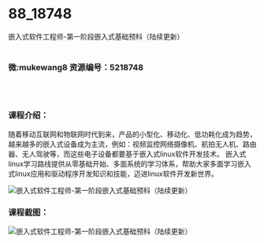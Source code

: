 # 88_18748
嵌入式软件工程师-第一阶段嵌入式基础预科（陆续更新）
<br/></br>
<h3>微:mukewang8 资源编号：5218748</h3>
<br/></br>
<h3>课程介绍：</h3>
<p>随着移动互联网和物联网时代到来，产品的小型化、移动化、低功耗化成为趋势，越来越多的<a title="查看与 嵌入式 相关的文章" target="_blank">嵌入式</a>设备成为主流，例如：视频监控网络摄像机、航拍无人机、路由器、无人驾驶等，而这些电子设备都要基于<a title="查看与 嵌入式 相关的文章" target="_blank">嵌入式</a>linux软件开发技术。 嵌入式linux学习路线提供从零基础开始、多面系统的学习体系，帮助大家多面学习嵌入式linux应用和驱动程序开发知识和技能，迈进linux软件开发新世界。</p>
<p><img src="https://www.ko996.com/wp-content/uploads/img/2021/03/1-3-300x152.png" alt="嵌入式软件工程师-第一阶段嵌入式基础预科（陆续更新）"></p>
<div class="info-desc">
<h3>课程截图：</h3>
<p><img src="https://www.ko996.com/wp-content/uploads/img/2021/03/2-3.png" alt="嵌入式软件工程师-第一阶段嵌入式基础预科（陆续更新）"></p>


			
</div>
